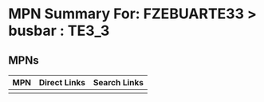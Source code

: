 



# MPN Summary For: FZEBUARTE33 > busbar : TE3_3

## MPNs
  

|MPN|Direct Links|Search Links|
| :--- | :--- | :--- |
||||
